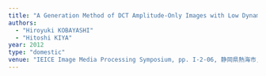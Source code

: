 ```yaml
---
title: "A Generation Method of DCT Amplitude-Only Images with Low Dynamic Ranges"
authors:
  - "Hiroyuki KOBAYASHI"
  - "Hitoshi KIYA"
year: 2012
type: "domestic"
venue: "IEICE Image Media Processing Symposium, pp. I-2-06, 静岡県熱海市, 2012-10-25."
---
```

